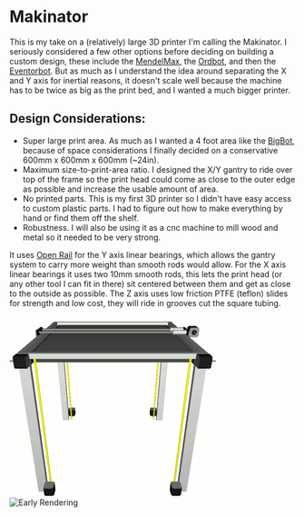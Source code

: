 Makinator
=========

This is my take on a (relatively) large 3D printer I'm calling the Makinator. I seriously considered a few other options before deciding on building a custom design, these include the [MendelMax](http://www.mendelmax.com/), the [Ordbot](http://www.buildlog.net/blog/2012/01/the-quantum-ord-bot/), and then the [Eventorbot](http://www.eventorbot.com/). But as much as I understand the idea around separating the X and Y axis for inertial reasons, it doesn't scale well because the machine has to be twice as big as the print bed, and I wanted a much bigger printer.

Design Considerations:
----------------------
- Super large print area. As much as I wanted a 4 foot area like the [BigBot](http://www.thingiverse.com/thing:24037), because of space considerations I finally decided on a conservative 600mm x 600mm x 600mm (~24in).
- Maximum size-to-print-area ratio. I designed the X/Y gantry to ride over top of the frame so the print head could come as close to the outer edge as possible and increase the usable amount of area.
- No printed parts. This is my first 3D printer so I didn't have easy access to custom plastic parts. I had to figure out how to make everything by hand or find them off the shelf.
- Robustness. I will also be using it as a cnc machine to mill wood and metal so it needed to be very strong.

It uses [Open Rail](http://www.kickstarter.com/projects/openrail/openrail-open-source-linear-bearing-system) for the Y axis linear bearings, which allows the gantry system to carry more weight than smooth rods would allow. For the X axis linear bearings it uses two 10mm smooth rods, this lets the print head (or any other tool I can fit in there) sit centered between them and get as close to the outside as possible. The Z axis uses low friction PTFE (teflon) slides for strength and low cost, they will ride in grooves cut the square tubing.

![Early Animation](https://github.com/knickers/makinator/blob/master/makinator-small.gif?raw=true)
![Early Rendering](http://blog.infosiftr.com/wp-content/uploads/2012/08/makinator-07.png)
